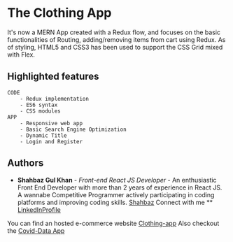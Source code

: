 # The Clothing App

It's now a MERN App created with a Redux flow, and focuses on the basic functionalities of Routing, adding/removing items from cart using Redux. As of styling, HTML5 and CSS3 has been used to support the CSS Grid mixed with Flex.

## Highlighted features

```
CODE
    - Redux implementation
    - ES6 syntax
    - CSS modules
APP
    - Responsive web app
    - Basic Search Engine Optimization
    - Dynamic Title
    - Login and Register
```

## Authors

- **Shahbaz Gul Khan** - _Front-end React JS Developer_ - An enthusiastic Front End Developer with more than 2 years of experience in React JS. A wannabe Competitive Programmer actively participating in coding platforms and improving coding skills. [Shahbaz](https://github.com/shahbaz-projects-react)
  Connect with me \*\* [LinkedInProfile](https://www.linkedin.com/in/shahbaz-gul-khan-4a337798/)

You can find an hosted e-commerce website [Clothing-app](https://my-wardrobe-latest.herokuapp.com/)
Also checkout the [Covid-Data App](https://covid-data-update.herokuapp.com/)

